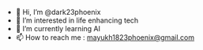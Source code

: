 - 👋 Hi, I’m @dark23phoenix
- 👀 I’m interested in life enhancing tech
- 🌱 I’m currently learning AI
- 📫 How to reach me : mayukh1823phoenix@gmail.com 

<!---
dark23phoenix/dark23phoenix is a ✨ special ✨ repository because its `README.md` (this file) appears on your GitHub profile.
You can click the Preview link to take a look at your changes.
--->
